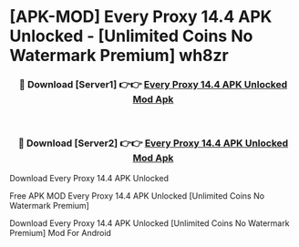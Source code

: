 # [APK-MOD] Every Proxy 14.4 APK Unlocked - [Unlimited Coins No Watermark Premium] wh8zr



<div align="center">
<h3>🔴 Download [Server1] 👉👉 <a href="https://momento.my/?title=Every_Proxy_14.4_APK_Unlocked">Every Proxy 14.4 APK Unlocked Mod Apk</a></h3><br>

<h3>🔴 Download [Server2] 👉👉 <a href="https://momento.my/?title=Every_Proxy_14.4_APK_Unlocked">Every Proxy 14.4 APK Unlocked Mod Apk</a></h3>
</div>



Download Every Proxy 14.4 APK Unlocked 

Free APK MOD Every Proxy 14.4 APK Unlocked [Unlimited Coins No Watermark Premium]

Download Every Proxy 14.4 APK Unlocked [Unlimited Coins No Watermark Premium] Mod For Android
